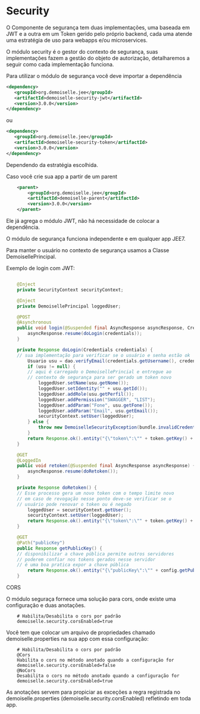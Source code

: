 # Security

O Componente de segurança tem duas implementações, uma baseada em JWT e a outra em um Token gerido pelo próprio backend, cada uma atende uma estratégia de uso para webapps e/ou microservices.

O módulo security é o gestor do contexto de segurança, suas implementações fazem a gestão do objeto de autorização, detalharemos a seguir como cada implementação funciona.

Para utilizar o módulo de segurança você deve importar a dependência 

```xml
<dependency>
   <groupId>org.demoiselle.jee</groupId>
   <artifactId>demoiselle-security-jwt</artifactId>
   <version>3.0.0</version>
</dependency>
```        
ou

```xml
<dependency>
   <groupId>org.demoiselle.jee</groupId>
   <artifactId>demoiselle-security-token</artifactId>
   <version>3.0.0</version>
</dependency>
```    

Dependendo da estratégia escolhida.

Caso você crie sua app a partir de um parent

```xml
    <parent>
        <groupId>org.demoiselle.jee</groupId>
        <artifactId>demoiselle-parent</artifactId>
        <version>3.0.0</version>
    </parent>
```
Ele já agrega o módulo JWT, não há necessidade de colocar a dependência.

O módulo de segurança funciona independente e em qualquer app JEE7.

Para manter o usuário no contexto de segurança usamos a Classe DemoisellePrincipal.

Exemplo de login com JWT:

```java

    @Inject
    private SecurityContext securityContext;

    @Inject
    private DemoisellePrincipal loggedUser;

    @POST
    @Asynchronous
    public void login(@Suspended final AsyncResponse asyncResponse, Credentials credentials) {
        asyncResponse.resume(doLogin(credentials));
    }

    private Response doLogin(Credentials credentials) {
    // sua implementação para verificar se o usuário e senha estão ok
        Usuario usu = dao.verifyEmail(credentials.getUsername(), credentials.getPassword());
        if (usu != null) {
        // aqui é carregado o DemoisellePrincial e entregue ao 
        // contexto de segurança para ser gerado um token novo
            loggedUser.setName(usu.getNome());
            loggedUser.setIdentity("" + usu.getId());
            loggedUser.addRole(usu.getPerfil());
            loggedUser.addPermission("SWAGGER", "LIST");
            loggedUser.addParam("Fone", usu.getFone());
            loggedUser.addParam("Email", usu.getEmail());
            securityContext.setUser(loggedUser);
        } else {
            throw new DemoiselleSecurityException(bundle.invalidCredentials(), Response.Status.UNAUTHORIZED.getStatusCode());
        }
        return Response.ok().entity("{\"token\":\"" + token.getKey() + "\"}").build();
    }

    @GET
    @LoggedIn
    public void retoken(@Suspended final AsyncResponse asyncResponse) {
        asyncResponse.resume(doRetoken());
    }

    private Response doRetoken() {
    // Esse processo gera um novo token com o tempo limite novo
    // em caso de revogação nesse ponto deve-se verificar se o 
    // usuário pode renovar o token ou é negado
        loggedUser = securityContext.getUser();
        securityContext.setUser(loggedUser);
        return Response.ok().entity("{\"token\":\"" + token.getKey() + "\"}").build();
    }

    @GET
    @Path("publicKey")
    public Response getPublicKey() {
    // disponibilizar a chave pública permite outros servidores
    // poderem confiar nos tokens gerados nesse servidor
    // é uma boa pratica expor a chave pública
        return Response.ok().entity("{\"publicKey\":\"" + config.getPublicKey() + "\"}").build();
    }
```

CORS


O módulo seguraça fornece uma solução para cors, onde existe uma configuração e duas anotações.

```properties
    # Habilita/Desabilita o cors por padrão 
    demoiselle.security.corsEnabled=true
```
Você tem que colocar um arquivo de propriedades chamado demoiselle.properties na sua app com essa configuração:

```annotations
    # Habilita/Desabilita o cors por padrão 
    @Cors
    Habilita o cors no método anotado quando a configuração for
    demoiselle.security.corsEnabled=false
    @NoCors
    Desabilita o cors no método anotado quando a configuração for
    demoiselle.security.corsEnabled=true
```

As anotações servem para propiciar as exceções a regra registrada no demoiselle.properties (demoiselle.security.corsEnabled) refletindo em toda app.

